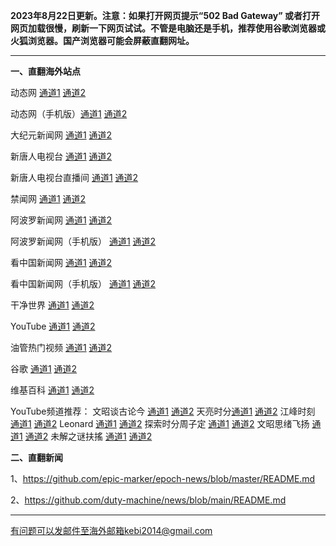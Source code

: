 **2023年8月22日更新。注意：如果打开网页提示“502 Bad Gateway” 或者打开网页加载很慢，刷新一下网页试试。不管是电脑还是手机，推荐使用谷歌浏览器或火狐浏览器。国产浏览器可能会屏蔽直翻网址。**

***

**一、直翻海外站点**

动态网 [通道1](https://free2.free9.site/20) [通道2](https://free3.free9.site/20)

动态网（手机版）[通道1](https://free2.free9.site/21) [通道2](https://free3.free9.site/21)

大纪元新闻网 [通道1](https://free2.free9.site/21) [通道2](https://free3.free9.site/21)

新唐人电视台 [通道1](https://free2.free9.site/4) [通道2](https://free3.free9.site/4)

新唐人电视台直播间 [通道1](https://free2.free9.site/44) [通道2](https://free3.free9.site/44)

禁闻网 [通道1](https://free2.free9.site/3) [通道2](https://free3.free9.site/3)

阿波罗新闻网 [通道1](https://free2.free9.site/7) [通道2](https://free3.free9.site/7)

阿波罗新闻网（手机版） [通道1](https://free2.free9.site/53) [通道2](https://free3.free9.site/53)

看中国新闻网 [通道1](https://free2.free9.site/26) [通道2](https://free3.free9.site/26)

看中国新闻网（手机版） [通道1](https://free2.free9.site/54) [通道2](https://free3.free9.site/54)

干净世界 [通道1](https://free2.free9.site/1) [通道2](https://free3.free9.site/1)

YouTube [通道1](https://free2.free9.site/45) [通道2](https://free3.free9.site/45)

油管热门视频 [通道1](https://free2.free9.site/55) [通道2](https://free3.free9.site/55)

谷歌 [通道1](https://free2.free9.site/62) [通道2](https://free3.free9.site/62)

维基百科 [通道1](https://free2.free9.site/63) [通道2](https://free3.free9.site/63)

YouTube频道推荐： 文昭谈古论今 [通道1](https://free2.free9.site/46) [通道2](https://free3.free9.site/46)  天亮时分[通道1](https://free2.free9.site/47) [通道2](https://free3.free9.site/47) 江峰时刻 [通道1](https://free2.free9.site/48) [通道2](https://free3.free9.site/48) Leonard [通道1](https://free2.free9.site/49) [通道2](https://free3.free9.site/49) 探索时分周子定 [通道1](https://free2.free9.site/50) [通道2](https://free3.free9.site/50) 文昭思绪飞扬 [通道1](https://free2.free9.site/51) [通道2](https://free3.free9.site/51) 未解之谜扶搖 [通道1](https://free2.free9.site/52) [通道2](https://free3.free9.site/52)

**二、直翻新闻**

1、https://github.com/epic-marker/epoch-news/blob/master/README.md

2、https://github.com/duty-machine/news/blob/main/README.md

***


有问题可以发邮件至海外邮箱kebi2014@gmail.com
